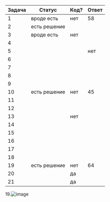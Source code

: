 | Задача | Статус |Код? |  Ответ |
| ------ | ------ | ------ | ------ |
| 1 |  вроде есть |  нет  |  58 |
| 2 |  есть решение|    |     |
| 3 |  вроде есть  |  нет  |    |
| 4 |    |    |    |
| 5 |    |    |  нет  | 
| 6 |    |    |    | 
| 7 |    |    |    | 
| 8 |    |   |    |
| 9 |    |    |    |
| 10 |  есть решение | нет   | 45   |
| 11 |   |    |    |
| 12 |   |    |    |
| 13 |   |  нет  |    |
| 14 |   |    |    |
| 15 |   |    |    |
| 16 |   |    |    |
| 17 |   |    |    |
| 18 |   |    |    |
| 19 |  есть решение |  нет   |  64  |
| 20 |   |  да  |    |
| 21 |   |   да |    |

19.![image](https://user-images.githubusercontent.com/114381796/208225004-b801f279-4b77-4f82-9959-097b045baef2.png)
    
